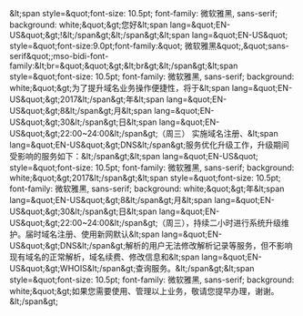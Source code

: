 &amp;lt;span style=&amp;quot;font-size: 10.5pt; font-family: 微软雅黑, sans-serif; background: white;&amp;quot;&amp;gt;您好&amp;lt;span lang=&amp;quot;EN-US&amp;quot;&amp;gt;!&amp;lt;/span&amp;gt;&amp;lt;/span&amp;gt;&amp;lt;span lang=&amp;quot;EN-US&amp;quot; style=&amp;quot;font-size:9.0pt;font-family:&amp;quot; 微软雅黑&amp;quot;,&amp;quot;sans-serif&amp;quot;;mso-bidi-font-family:&amp;lt;br=&amp;quot;&amp;quot;&amp;gt;&amp;lt;br&amp;gt;&amp;lt;/span&amp;gt;&amp;lt;span style=&amp;quot;font-size: 10.5pt; font-family: 微软雅黑, sans-serif; background: white;&amp;quot;&amp;gt;为了提升域名业务操作便捷性，将于&amp;lt;span lang=&amp;quot;EN-US&amp;quot;&amp;gt;2017&amp;lt;/span&amp;gt;年&amp;lt;span lang=&amp;quot;EN-US&amp;quot;&amp;gt;8&amp;lt;/span&amp;gt;月&amp;lt;span lang=&amp;quot;EN-US&amp;quot;&amp;gt;30&amp;lt;/span&amp;gt;日&amp;lt;span lang=&amp;quot;EN-US&amp;quot;&amp;gt;22:00~24:00&amp;lt;/span&amp;gt;（周三） 实施域名注册、&amp;lt;span lang=&amp;quot;EN-US&amp;quot;&amp;gt;DNS&amp;lt;/span&amp;gt;服务优化升级工作，升级期间受影响的服务如下：&amp;lt;/span&amp;gt;&amp;lt;span lang=&amp;quot;EN-US&amp;quot; style=&amp;quot;font-size: 10.5pt; font-family: 微软雅黑, sans-serif; background: white;&amp;quot;&amp;gt;2017&amp;lt;/span&amp;gt;&amp;lt;span style=&amp;quot;font-size: 10.5pt; font-family: 微软雅黑, sans-serif; background: white;&amp;quot;&amp;gt;年&amp;lt;span lang=&amp;quot;EN-US&amp;quot;&amp;gt;8&amp;lt;/span&amp;gt;月&amp;lt;span lang=&amp;quot;EN-US&amp;quot;&amp;gt;30&amp;lt;/span&amp;gt;日&amp;lt;span lang=&amp;quot;EN-US&amp;quot;&amp;gt;22:00~24:00&amp;lt;/span&amp;gt;（周三），持续二小时进行系统升级维护。届时域名注册、使用新网默认&amp;lt;span lang=&amp;quot;EN-US&amp;quot;&amp;gt;DNS&amp;lt;/span&amp;gt;解析的用户无法修改解析记录等服务，但不影响现有域名的正常解析，域名续费、修改信息和&amp;lt;span lang=&amp;quot;EN-US&amp;quot;&amp;gt;WHOIS&amp;lt;/span&amp;gt;查询服务。&amp;lt;/span&amp;gt;&amp;lt;span style=&amp;quot;font-size: 10.5pt; font-family: 微软雅黑, sans-serif; background: white;&amp;quot;&amp;gt;如果您需要使用、管理以上业务，敬请您提早办理，谢谢。&amp;lt;/span&amp;gt;